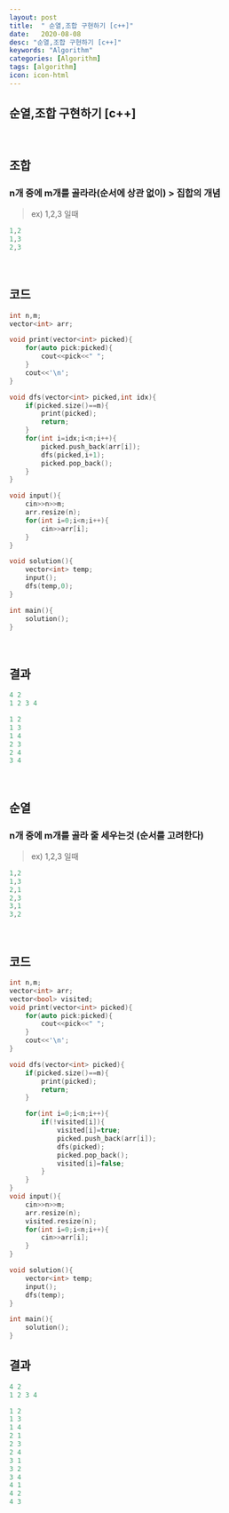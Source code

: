 ```yaml
---
layout: post
title:  " 순열,조합 구현하기 [c++]"
date:   2020-08-08
desc: "순열,조합 구현하기 [c++]"
keywords: "Algorithm"
categories: [Algorithm]
tags: [algorithm]
icon: icon-html
---
```


순열,조합 구현하기 [c++]
------

<br/>

## 조합
### n개 중에 m개를 골라라(순서에 상관 없이) > 집합의 개념
> ex) 1,2,3 일때

``` java
1,2
1,3
2,3

```

<br/>

## 코드

``` c++
int n,m;
vector<int> arr;

void print(vector<int> picked){
    for(auto pick:picked){
        cout<<pick<<" ";
    }
    cout<<'\n';
}

void dfs(vector<int> picked,int idx){
    if(picked.size()==m){
        print(picked);
        return;
    }
    for(int i=idx;i<n;i++){
        picked.push_back(arr[i]);
        dfs(picked,i+1);
        picked.pop_back();
    }
}

void input(){
    cin>>n>>m;
    arr.resize(n);
    for(int i=0;i<n;i++){
        cin>>arr[i];
    }
}

void solution(){
    vector<int> temp;
    input();
    dfs(temp,0);
}

int main(){
    solution();
}
```

<br/>

## 결과
``` c++
4 2
1 2 3 4

1 2
1 3
1 4
2 3
2 4
3 4
```

<br/>

## 순열
### n개 중에 m개를 골라 줄 세우는것 (순서를 고려한다)
> ex) 1,2,3 일때

``` java
1,2
1,3
2,1
2,3
3,1
3,2

```

<br/>

## 코드

``` c++
int n,m;
vector<int> arr;
vector<bool> visited;
void print(vector<int> picked){
    for(auto pick:picked){
        cout<<pick<<" ";
    }
    cout<<'\n';
}

void dfs(vector<int> picked){
    if(picked.size()==m){
        print(picked);
        return;
    }

    for(int i=0;i<n;i++){
        if(!visited[i]){
            visited[i]=true;
            picked.push_back(arr[i]);
            dfs(picked);
            picked.pop_back();
            visited[i]=false;
        }
    }
}
void input(){
    cin>>n>>m;
    arr.resize(n);
    visited.resize(n);
    for(int i=0;i<n;i++){
        cin>>arr[i];
    }
}

void solution(){
    vector<int> temp;
    input();
    dfs(temp);
}

int main(){
    solution();
}
```

## 결과
``` c++
4 2
1 2 3 4

1 2
1 3
1 4
2 1
2 3
2 4
3 1
3 2
3 4
4 1
4 2
4 3
```